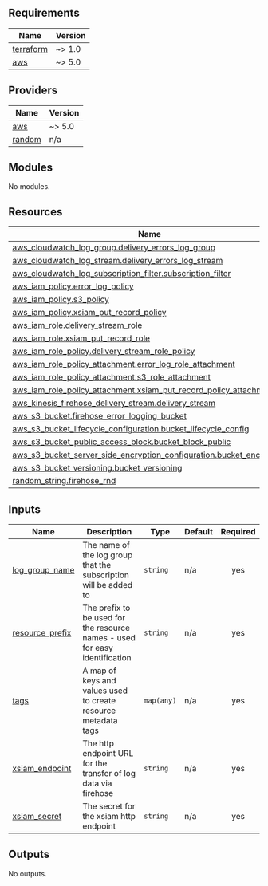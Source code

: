 <!-- BEGIN_TF_DOCS -->
## Requirements

| Name | Version |
|------|---------|
| <a name="requirement_terraform"></a> [terraform](#requirement\_terraform) | ~> 1.0 |
| <a name="requirement_aws"></a> [aws](#requirement\_aws) | ~> 5.0 |

## Providers

| Name | Version |
|------|---------|
| <a name="provider_aws"></a> [aws](#provider\_aws) | ~> 5.0 |
| <a name="provider_random"></a> [random](#provider\_random) | n/a |

## Modules

No modules.

## Resources

| Name | Type |
|------|------|
| [aws_cloudwatch_log_group.delivery_errors_log_group](https://registry.terraform.io/providers/hashicorp/aws/latest/docs/resources/cloudwatch_log_group) | resource |
| [aws_cloudwatch_log_stream.delivery_errors_log_stream](https://registry.terraform.io/providers/hashicorp/aws/latest/docs/resources/cloudwatch_log_stream) | resource |
| [aws_cloudwatch_log_subscription_filter.subscription_filter](https://registry.terraform.io/providers/hashicorp/aws/latest/docs/resources/cloudwatch_log_subscription_filter) | resource |
| [aws_iam_policy.error_log_policy](https://registry.terraform.io/providers/hashicorp/aws/latest/docs/resources/iam_policy) | resource |
| [aws_iam_policy.s3_policy](https://registry.terraform.io/providers/hashicorp/aws/latest/docs/resources/iam_policy) | resource |
| [aws_iam_policy.xsiam_put_record_policy](https://registry.terraform.io/providers/hashicorp/aws/latest/docs/resources/iam_policy) | resource |
| [aws_iam_role.delivery_stream_role](https://registry.terraform.io/providers/hashicorp/aws/latest/docs/resources/iam_role) | resource |
| [aws_iam_role.xsiam_put_record_role](https://registry.terraform.io/providers/hashicorp/aws/latest/docs/resources/iam_role) | resource |
| [aws_iam_role_policy.delivery_stream_role_policy](https://registry.terraform.io/providers/hashicorp/aws/latest/docs/resources/iam_role_policy) | resource |
| [aws_iam_role_policy_attachment.error_log_role_attachment](https://registry.terraform.io/providers/hashicorp/aws/latest/docs/resources/iam_role_policy_attachment) | resource |
| [aws_iam_role_policy_attachment.s3_role_attachment](https://registry.terraform.io/providers/hashicorp/aws/latest/docs/resources/iam_role_policy_attachment) | resource |
| [aws_iam_role_policy_attachment.xsiam_put_record_policy_attachment](https://registry.terraform.io/providers/hashicorp/aws/latest/docs/resources/iam_role_policy_attachment) | resource |
| [aws_kinesis_firehose_delivery_stream.delivery_stream](https://registry.terraform.io/providers/hashicorp/aws/latest/docs/resources/kinesis_firehose_delivery_stream) | resource |
| [aws_s3_bucket.firehose_error_logging_bucket](https://registry.terraform.io/providers/hashicorp/aws/latest/docs/resources/s3_bucket) | resource |
| [aws_s3_bucket_lifecycle_configuration.bucket_lifecycle_config](https://registry.terraform.io/providers/hashicorp/aws/latest/docs/resources/s3_bucket_lifecycle_configuration) | resource |
| [aws_s3_bucket_public_access_block.bucket_block_public](https://registry.terraform.io/providers/hashicorp/aws/latest/docs/resources/s3_bucket_public_access_block) | resource |
| [aws_s3_bucket_server_side_encryption_configuration.bucket_encryption](https://registry.terraform.io/providers/hashicorp/aws/latest/docs/resources/s3_bucket_server_side_encryption_configuration) | resource |
| [aws_s3_bucket_versioning.bucket_versioning](https://registry.terraform.io/providers/hashicorp/aws/latest/docs/resources/s3_bucket_versioning) | resource |
| [random_string.firehose_rnd](https://registry.terraform.io/providers/hashicorp/random/latest/docs/resources/string) | resource |

## Inputs

| Name | Description | Type | Default | Required |
|------|-------------|------|---------|:--------:|
| <a name="input_log_group_name"></a> [log\_group\_name](#input\_log\_group\_name) | The name of the log group that the subscription will be added to | `string` | n/a | yes |
| <a name="input_resource_prefix"></a> [resource\_prefix](#input\_resource\_prefix) | The prefix to be used for the resource names - used for easy identification | `string` | n/a | yes |
| <a name="input_tags"></a> [tags](#input\_tags) | A map of keys and values used to create resource metadata tags | `map(any)` | n/a | yes |
| <a name="input_xsiam_endpoint"></a> [xsiam\_endpoint](#input\_xsiam\_endpoint) | The http endpoint URL for the transfer of log data via firehose | `string` | n/a | yes |
| <a name="input_xsiam_secret"></a> [xsiam\_secret](#input\_xsiam\_secret) | The secret for the xsiam http endpoint | `string` | n/a | yes |

## Outputs

No outputs.
<!-- END_TF_DOCS -->